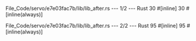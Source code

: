 File_Code/servo/e7e03fac7b/lib/lib_after.rs --- 1/2 --- Rust
30     #[inline]                                                                                                                                             30     #[inline(always)]

File_Code/servo/e7e03fac7b/lib/lib_after.rs --- 2/2 --- Rust
95     #[inline]                                                                                                                                             95     #[inline(always)]

